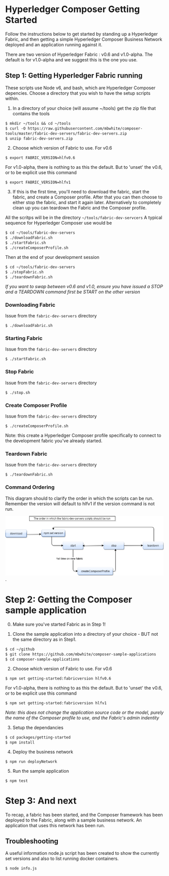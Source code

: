 # Hyperledger Composer Getting Started

Follow the instructions below to get started by standing up a Hyperledger Fabric, and then getting a simple Hyperledger Composer Business Network deployed and an application running against it. 

There are two version of Hyperledger Fabric : v0.6 and v1.0-alpha.  The default is for v1.0-alpha and we suggest this is the one you use.

## Step 1: Getting Hyperledger Fabric running

These scripts use Node v6, and bash, which are Hyperledger Composer depencies. Choose a directory that you wish to have the setup scripts within. 

1. In a directory of your choice (will assume ~/tools) get the zip file that contains the tools
```
$ mkdir ~/tools && cd ~/tools
$ curl -O https://raw.githubusercontent.com/mbwhite/composer-tools/master/fabric-dev-servers/fabric-dev-servers.zip
$ unzip fabric-dev-servers.zip
```

2. Choose which version of Fabric to use. For v0.6

```
$ export FABRIC_VERSION=hlfv0.6
```

For v1.0-alpha, there is nothing to as this the default. But to 'unset' the v0.6, or to be explicit use this command

```
$ export FABRIC_VERSION=hlfv1
```

3. If this is the first time, you'll need to download the fabric, start the fabric, and create a Composer profile.  After that you can then choose to either stop the fabric, and start it again later. Alternatively to completely clean up you can teardown the Fabric and the Composer profile.

All the scritps will be in the directory `~/tools/fabric-dev-servcers`  A typical sequence  for Hyperledger Composer use would be

```
$ cd ~/tools/fabric-dev-servers
$ ./downloadFabric.sh
$ ./startFabric.sh
$ ./createComposerProfile.sh
```

Then at the end of your development session

```
$ cd ~/tools/fabric-dev-servers
$ ./stopFabric.sh
$ ./teardownFabric.sh
```

*If you want to swap between v0.6 and v1.0, ensure you have issued a STOP and a TEARDOWN command first be START on the other version*

### Downloading Fabric

Issue from the `fabric-dev-servers` directory
```
$ ./downloadFabric.sh
```

### Starting Fabric

Issue  from the `fabric-dev-servers` directory
```
$ ./startFabric.sh
```

### Stop Fabric

Issue from the `fabric-dev-servers` directory
```
$ ./stop.sh
```

### Create Composer Profile

Issue from the `fabric-dev-servers` directory
```
$ ./createComposerProfile.sh
```

Note: this create a Hyperledger Composer profile specifically to connect to the development fabric you've already started. 

### Teardown Fabric

Issue from the `fabric-dev-servers` directory
```
$ ./teardownFabric.sh
```


### Command Ordering

This diagram should to clarify the order in which the scripts can be run.  Remember the version will default to hlfv1 if the version command is not run. 

![](CmdOrder.png).


# Step 2: Getting the Composer sample application

0. Make sure you've started Fabric as in Step 1!

1. Clone the sample application into a directory of your choice - BUT not the same directory as in Step1. 
```
$ cd ~/github
$ git clone https://github.com/mbwhite/composer-sample-applications
$ cd composer-sample-applications
```

2. Choose which version of Fabric to use. For v0.6
```
$ npm set getting-started:fabricversion hlfv0.6
```

For v1.0-alpha, there is nothing to as this the default. But to 'unset' the v0.6, or to be explicit use this command

```
$ npm set getting-started:fabricversion hlfv1
```

*Note: this does not change the application source code or the model, purely the name of the Composer profile to use, and the Fabric's admin indentity*

3. Setup the dependancies
```
$ cd packages/getting-started
$ npm install
```

4. Deploy the business network

```
$ npm run deployNetwork
```

5. Run the sample application 
```
$ npm test
```

# Step 3: And next
To recap, a fabric has been started, and the Composer framework has been deployed to the Fabric, along with a sample business network. 
An application that uses this network has been run.

## Troubleshooting 
A useful information node.js script has been created to show the currently set versions and also to list running docker containers. 
```
$ node info.js
```



